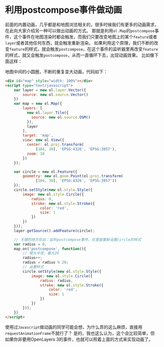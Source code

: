 # 利用postcompose事件做动画

前面的内置动画，几乎都是和地图浏览相关的，很多时候我们有更多的动画需求，在此向大家介绍另一种可以做出动画的方式。 那就是利用`ol.Map`的`postcompose`事件，这个事件在地图渲染时都会触发，而我们只要改变地图上的某个`feature`或者`layer`或者其他任何东西，就会触发重新渲染。 如果利用这个原理，我们不断的改变`feature`的样式，就会触发`postcompose`，在这个事件的监听器里再改变`feature`的样式，就又会触发`postcompose`，从而一直循环下去，出现动画效果。  比如像下面这样：

<head>                  
	<link href="../src/ol3.13.1/ol.css" rel="stylesheet" type="text/css" />
	<script type="text/javascript" src="../src/ol3.13.1/ol.js" charset="utf-8"></script>
</head>
<div id="map" style="width: 100%"></div>
<script type="text/javascript">
	var layer = new ol.layer.Vector({
		source: new ol.source.Vector()
	})
	var map = new ol.Map({
		layers: [
		  new ol.layer.Tile({
		    source: new ol.source.OSM()
		  }),
		  layer
		],
		target: 'map',
		view: new ol.View({
		  center: ol.proj.transform(
		      [104, 30], 'EPSG:4326', 'EPSG:3857'),
		  zoom: 10
		})
	});

	var circle = new ol.Feature({
		geometry: new ol.geom.Point(ol.proj.transform(
		      [104, 30], 'EPSG:4326', 'EPSG:3857'))
	});
	circle.setStyle(new ol.style.Style({
		image: new ol.style.Circle({
			radius: 0,
			stroke: new ol.style.Stroke({
				color: 'red',
				size: 1
			})
		})
	}));
	layer.getSource().addFeature(circle);

	var radius = 0;
	map.on('postcompose', function(){
		radius++;
		radius = radius % 20;
		circle.setStyle(new ol.style.Style({
			image: new ol.style.Circle({
				radius: radius,
				stroke: new ol.style.Stroke({
					color: 'red',
					size: 1
				})
			})
		}));
	})
</script>

地图中间的小圆圈，不断的重复变大动画，代码如下：

```html
<div id="map" style="width: 100%"></div>
<script type="text/javascript">
	var layer = new ol.layer.Vector({
		source: new ol.source.Vector()
	})
	var map = new ol.Map({
		layers: [
		  new ol.layer.Tile({
		    source: new ol.source.OSM()
		  }),
		  layer
		],
		target: 'map',
		view: new ol.View({
		  center: ol.proj.transform(
		      [104, 30], 'EPSG:4326', 'EPSG:3857'),
		  zoom: 10
		})
	});

	var circle = new ol.Feature({
		geometry: new ol.geom.Point(ol.proj.transform(
		      [104, 30], 'EPSG:4326', 'EPSG:3857'))
	});
	circle.setStyle(new ol.style.Style({
		image: new ol.style.Circle({
			radius: 0,
			stroke: new ol.style.Stroke({
				color: 'red',
				size: 1
			})
		})
	}));
	layer.getSource().addFeature(circle);

	// 关键的地方在此：监听postcompose事件，在里面重新设置circle的样式
	var radius = 0;
	map.on('postcompose', function(){
		// 增大半径，最大20
		radius++;
		radius = radius % 20;
		// 设置样式
		circle.setStyle(new ol.style.Style({
			image: new ol.style.Circle({
				radius: radius,
				stroke: new ol.style.Stroke({
					color: 'red',
					size: 1
				})
			})
		}));
	})
</script>
```

使用过`Javascript`做动画的同学可能会想，为什么弄的这么麻烦，直接用`requestAnimationFrame`不就行了？ 是的，我也这么认为，这个会比较简单，但如果你非要用OpenLayers 3的事件，也就可以照着上面的方式来实现动画了。

